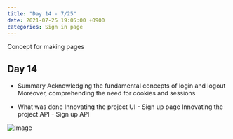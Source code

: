 ```yaml
---
title: "Day 14 - 7/25"
date: 2021-07-25 19:05:00 +0900
categories: Sign in page
---
```

Concept for making pages
## **Day 14**

- Summary
Acknowledging the fundamental concepts of login and logout
Moreover, comprehending the need for cookies and sessions

- What was done
Innovating the project UI - Sign up page
Innovating the project API - Sign up API

![image](https://user-images.githubusercontent.com/73371470/135749146-7b5369ac-d778-4bab-b869-253a046fcff7.png)
